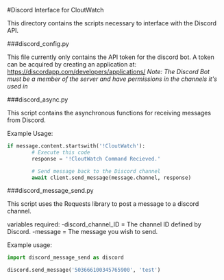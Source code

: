 #Discord Interface for CloutWatch

This directory contains the scripts necessary to interface with the Discord API.

###discord_config.py

This file currently only contains the API token for the discord bot.
A token can be acquired by creating an application at: https://discordapp.com/developers/applications/
*Note: The Discord Bot must be a member of the server and have permissions in the channels it's used in*

###discord_async.py

This script contains the asynchronous functions for receiving messages from Discord.

Example Usage:
```py
if message.content.startswith('!CloutWatch'):
        # Execute this code
        response = '!CloutWatch Command Recieved.'

        # Send message back to the Discord channel
        await client.send_message(message.channel, response)
```

###discord_message_send.py

This script uses the Requests library to post a message to a discord channel.

variables required:
  -discord_channel_ID = The channel ID defined by Discord.
  -message            = The message you wish to send.

Example usage:
```py
import discord_message_send as discord

discord.send_message('503666100345765900', 'test')
```
